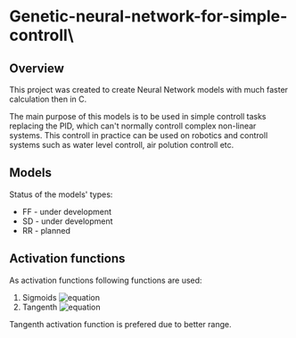 # Genetic-neural-network-for-simple-controll\

## Overview
This project was created to create Neural Network models with much faster calculation then in C. 

The main purpose of this models is to be used in simple controll tasks replacing the PID, which can't normally controll complex non-linear systems. This controll in practice can be used on robotics and controll systems such as water level controll, air polution controll etc.

## Models
Status of the models' types:
- FF - under development 
- SD - under development 
- RR - planned

## Activation functions
As activation functions following functions are used:
1) Sigmoids ![equation](https://latex.codecogs.com/svg.image?%5Csigma(x)=%5Cfrac%7B1%7D%7B1&plus;e%5E%7B-2%7D%7D,%5Cquad%5Csigma%5Cin%3C0,1%3E)
2) Tangenth ![equation](https://latex.codecogs.com/svg.image?%5Ctanh(x)=%5Cfrac%7Be%5E%7Bx%7D-e%5E%7B-x%7D%7D%7Be%5E%7Bx%7D&plus;e%5E%7B-x%7D%7D,%5Cquad%5Csigma%5Cin%3C-1,1%3E)

Tangenth activation function is prefered due to better range.
